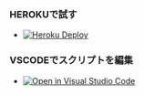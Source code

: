 ### HEROKUで試す
- [![Heroku Deploy](https://www.herokucdn.com/deploy/button.png)](https://heroku.com/deploy?template=https://github.com/wanpa/gateway)

### VSCODEでスクリプトを編集

- [![Open in Visual Studio Code](https://open.vscode.dev/badges/open-in-vscode.svg)](https://open.vscode.dev/wanpa/gateway/)
